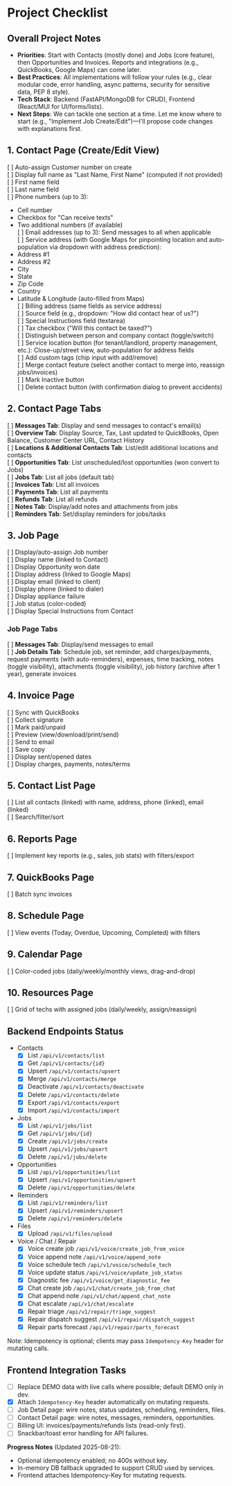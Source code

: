 # Project Checklist

## Overall Project Notes
- **Priorities**: Start with Contacts (mostly done) and Jobs (core feature), then Opportunities and Invoices. Reports and integrations (e.g., QuickBooks, Google Maps) can come later.
- **Best Practices**: All implementations will follow your rules (e.g., clear modular code, error handling, async patterns, security for sensitive data, PEP 8 style).
- **Tech Stack**: Backend (FastAPI/MongoDB for CRUD), Frontend (React/MUI for UI/forms/lists).
- **Next Steps**: We can tackle one section at a time. Let me know where to start (e.g., "Implement Job Create/Edit")—I'll propose code changes with explanations first.

## 1. Contact Page (Create/Edit View)
[ ] Auto-assign Customer number on create  
[ ] Display full name as "Last Name, First Name" (computed if not provided)  
[ ] First name field  
[ ] Last name field  
[ ] Phone numbers (up to 3):  
  - Cell number  
  - Checkbox for "Can receive texts"  
  - Two additional numbers (if available)  
[ ] Email addresses (up to 3): Send messages to all when applicable  
[ ] Service address (with Google Maps for pinpointing location and auto-population via dropdown with address prediction):  
  - Address #1  
  - Address #2  
  - City  
  - State  
  - Zip Code  
  - Country  
  - Latitude & Longitude (auto-filled from Maps)  
[ ] Billing address (same fields as service address)  
[ ] Source field (e.g., dropdown: "How did contact hear of us?")  
[ ] Special Instructions field (textarea)  
[ ] Tax checkbox ("Will this contact be taxed?")  
[ ] Distinguish between person and company contact (toggle/switch)  
[ ] Service location button (for tenant/landlord, property management, etc.): Close-up/street view, auto-population for address fields  
[ ] Add custom tags (chip input with add/remove)  
[ ] Merge contact feature (select another contact to merge into, reassign jobs/invoices)  
[ ] Mark Inactive button  
[ ] Delete contact button (with confirmation dialog to prevent accidents)  

## 2. Contact Page Tabs
[ ] **Messages Tab**: Display and send messages to contact's email(s)  
[ ] **Overview Tab**: Display Source, Tax, Last updated to QuickBooks, Open Balance, Customer Center URL, Contact History  
[ ] **Locations & Additional Contacts Tab**: List/edit additional locations and contacts  
[ ] **Opportunities Tab**: List unscheduled/lost opportunities (won convert to Jobs)  
[ ] **Jobs Tab**: List all jobs (default tab)  
[ ] **Invoices Tab**: List all invoices  
[ ] **Payments Tab**: List all payments  
[ ] **Refunds Tab**: List all refunds  
[ ] **Notes Tab**: Display/add notes and attachments from jobs  
[ ] **Reminders Tab**: Set/display reminders for jobs/tasks  

## 3. Job Page
[ ] Display/auto-assign Job number  
[ ] Display name (linked to Contact)  
[ ] Display Opportunity won date  
[ ] Display address (linked to Google Maps)  
[ ] Display email (linked to client)  
[ ] Display phone (linked to dialer)  
[ ] Display appliance failure  
[ ] Job status (color-coded)  
[ ] Display Special Instructions from Contact  

### Job Page Tabs
[ ] **Messages Tab**: Display/send messages to email  
[ ] **Job Details Tab**: Schedule job, set reminder, add charges/payments, request payments (with auto-reminders), expenses, time tracking, notes (toggle visibility), attachments (toggle visibility), job history (archive after 1 year), generate invoices  

## 4. Invoice Page
[ ] Sync with QuickBooks  
[ ] Collect signature  
[ ] Mark paid/unpaid  
[ ] Preview (view/download/print/send)  
[ ] Send to email  
[ ] Save copy  
[ ] Display sent/opened dates  
[ ] Display charges, payments, notes/terms  

## 5. Contact List Page
[ ] List all contacts (linked) with name, address, phone (linked), email (linked)  
[ ] Search/filter/sort  

## 6. Reports Page
[ ] Implement key reports (e.g., sales, job stats) with filters/export  

## 7. QuickBooks Page
[ ] Batch sync invoices  

## 8. Schedule Page
[ ] View events (Today, Overdue, Upcoming, Completed) with filters  

## 9. Calendar Page
[ ] Color-coded jobs (daily/weekly/monthly views, drag-and-drop)  

## 10. Resources Page
[ ] Grid of techs with assigned jobs (daily/weekly, assign/reassign)  

## Backend Endpoints Status
- Contacts
  - [x] List `/api/v1/contacts/list`
  - [x] Get `/api/v1/contacts/{id}`
  - [x] Upsert `/api/v1/contacts/upsert`
  - [x] Merge `/api/v1/contacts/merge`
  - [x] Deactivate `/api/v1/contacts/deactivate`
  - [x] Delete `/api/v1/contacts/delete`
  - [x] Export `/api/v1/contacts/export`
  - [x] Import `/api/v1/contacts/import`
- Jobs
  - [x] List `/api/v1/jobs/list`
  - [x] Get `/api/v1/jobs/{id}`
  - [x] Create `/api/v1/jobs/create`
  - [x] Upsert `/api/v1/jobs/upsert`
  - [x] Delete `/api/v1/jobs/delete`
- Opportunities
  - [x] List `/api/v1/opportunities/list`
  - [x] Upsert `/api/v1/opportunities/upsert`
  - [x] Delete `/api/v1/opportunities/delete`
- Reminders
  - [x] List `/api/v1/reminders/list`
  - [x] Upsert `/api/v1/reminders/upsert`
  - [x] Delete `/api/v1/reminders/delete`
- Files
  - [x] Upload `/api/v1/files/upload`
- Voice / Chat / Repair
  - [x] Voice create job `/api/v1/voice/create_job_from_voice`
  - [x] Voice append note `/api/v1/voice/append_note`
  - [x] Voice schedule tech `/api/v1/voice/schedule_tech`
  - [x] Voice update status `/api/v1/voice/update_job_status`
  - [x] Diagnostic fee `/api/v1/voice/get_diagnostic_fee`
  - [x] Chat create job `/api/v1/chat/create_job_from_chat`
  - [x] Chat append note `/api/v1/chat/append_chat_note`
  - [x] Chat escalate `/api/v1/chat/escalate`
  - [x] Repair triage `/api/v1/repair/triage_suggest`
  - [x] Repair dispatch suggest `/api/v1/repair/dispatch_suggest`
  - [x] Repair parts forecast `/api/v1/repair/parts_forecast`

Note: Idempotency is optional; clients may pass `Idempotency-Key` header for mutating calls.

## Frontend Integration Tasks
- [ ] Replace DEMO data with live calls where possible; default DEMO only in dev.
- [x] Attach `Idempotency-Key` header automatically on mutating requests.
- [ ] Job Detail page: wire notes, status updates, scheduling, reminders, files.
- [ ] Contact Detail page: wire notes, messages, reminders, opportunities.
- [ ] Billing UI: invoices/payments/refunds lists (read-only first).
- [ ] Snackbar/toast error handling for API failures.

**Progress Notes** (Updated 2025-08-21):
- Optional idempotency enabled; no 400s without key.
- In-memory DB fallback upgraded to support CRUD used by services.
- Frontend attaches Idempotency-Key for mutating requests.